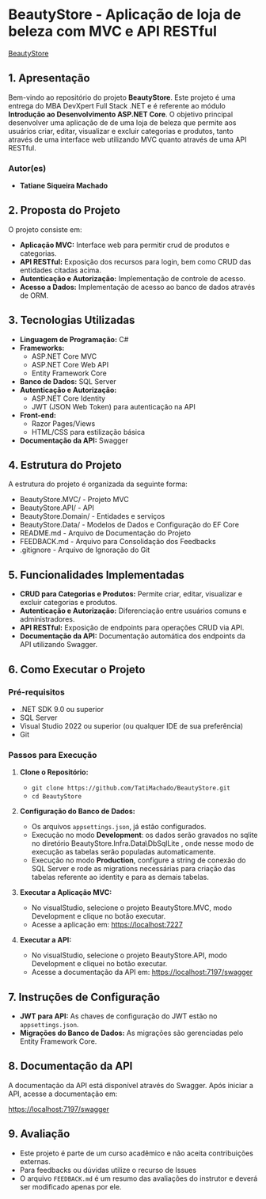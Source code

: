 
# **BeautyStore - Aplicação de loja de beleza com MVC e API RESTful**

[BeautyStore](https://github.com/TatiMachado/BeautyStore)

## **1. Apresentação**

Bem-vindo ao repositório do projeto  **BeautyStore**. Este projeto é uma entrega do MBA DevXpert Full Stack .NET e é referente ao módulo  **Introdução ao Desenvolvimento ASP.NET Core**. O objetivo principal desenvolver uma aplicação de de uma loja de beleza que permite aos usuários criar, editar, visualizar e excluir categorias e produtos, tanto através de uma interface web utilizando MVC quanto através de uma API RESTful. 


### **Autor(es)**

[](https://github.com/desenvolvedor-io/template-repositorio-mba#autores)

-   **Tatiane Siqueira Machado** 

## **2. Proposta do Projeto**

O projeto consiste em:

-   **Aplicação MVC:**  Interface web para permitir crud de produtos e categorias.
-   **API RESTful:**  Exposição dos recursos  para login, bem como CRUD das entidades citadas acima.
-   **Autenticação e Autorização:**  Implementação de controle de acesso.
-   **Acesso a Dados:**  Implementação de acesso ao banco de dados através de ORM.

## **3. Tecnologias Utilizadas**

-   **Linguagem de Programação:**  C#
-   **Frameworks:**
    -   ASP.NET Core MVC
    -   ASP.NET Core Web API
    -   Entity Framework Core
-   **Banco de Dados:**  SQL Server
-   **Autenticação e Autorização:**
    -   ASP.NET Core Identity
    -   JWT (JSON Web Token) para autenticação na API
-   **Front-end:**
    -   Razor Pages/Views
    -   HTML/CSS para estilização básica
-   **Documentação da API:**  Swagger

## **4. Estrutura do Projeto**

A estrutura do projeto é organizada da seguinte forma:

-   BeautyStore.MVC/ - Projeto MVC
-   BeautyStore.API/ - API 
-   BeautyStore.Domain/ - Entidades e serviços
-  BeautyStore.Data/ - Modelos de Dados e Configuração do EF Core
-   README.md - Arquivo de Documentação do Projeto
-   FEEDBACK.md - Arquivo para Consolidação dos Feedbacks
-   .gitignore - Arquivo de Ignoração do Git

## **5. Funcionalidades Implementadas**

-   **CRUD para Categorias e Produtos:**  Permite criar, editar, visualizar e excluir categorias e produtos.
-   **Autenticação e Autorização:**  Diferenciação entre usuários comuns e administradores.
-   **API RESTful:**  Exposição de endpoints para operações CRUD via API.
-   **Documentação da API:**  Documentação automática dos endpoints da API utilizando Swagger.

## **6. Como Executar o Projeto**

### **Pré-requisitos**

-   .NET SDK 9.0 ou superior
-   SQL Server
-   Visual Studio 2022 ou superior (ou qualquer IDE de sua preferência)
-   Git

### **Passos para Execução**

1.  **Clone o Repositório:**
    
    -   `git clone https://github.com/TatiMachado/BeautyStore.git`
    -   `cd BeautyStore`
 
2.  **Configuração do Banco de Dados:**
    
    -   Os arquivos  `appsettings.json`,  já estão configurados.
    -  Execução no modo **Development**:  os dados serão gravados no sqlite no diretório BeautyStore.Infra.Data\DbSqlLite , onde nesse modo de execução as tabelas serão populadas automaticamente.
    - Execução no modo **Production**, configure a string de conexão do SQL Server e rode as migrations necessárias para criação das tabelas referente ao identity e para as demais tabelas.
    
3.  **Executar a Aplicação MVC:**
    
    -   No visualStudio, selecione o projeto BeautyStore.MVC, modo Development e clique no botão executar.  
    -   Acesse a aplicação em:  [https://localhost:7227](https://localhost:7227)
4.  **Executar a API:**
    
    -   No visualStudio, selecione o projeto BeautyStore.API, modo Development e cliquei no botão executar.
    -   Acesse a documentação da API em:  [https://localhost:7197/swagger](https://localhost:7197/swagger)

## **7. Instruções de Configuração**

-   **JWT para API:**  As chaves de configuração do JWT estão no  `appsettings.json`.
-   **Migrações do Banco de Dados:**  As migrações são gerenciadas pelo Entity Framework Core.

## **8. Documentação da API**

A documentação da API está disponível através do Swagger. Após iniciar a API, acesse a documentação em:

[https://localhost:7197/swagger](https://localhost:7197/swagger)

## **9. Avaliação**

-   Este projeto é parte de um curso acadêmico e não aceita contribuições externas.
-   Para feedbacks ou dúvidas utilize o recurso de Issues
-   O arquivo  `FEEDBACK.md`  é um resumo das avaliações do instrutor e deverá ser modificado apenas por ele.
